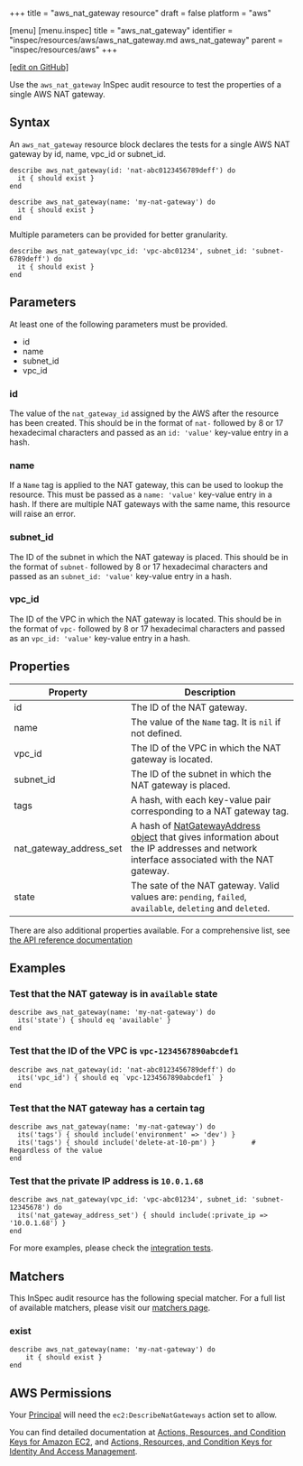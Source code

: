 +++
title = "aws_nat_gateway resource"
draft = false
platform = "aws"

[menu]
  [menu.inspec]
    title = "aws_nat_gateway"
    identifier = "inspec/resources/aws/aws_nat_gateway.md aws_nat_gateway"
    parent = "inspec/resources/aws"
+++

[\[edit on GitHub\]](https://github.com/inspec/inspec-aws/blob/master/docs/resources/aws_nat_gateway.md)

Use the `aws_nat_gateway` InSpec audit resource to test the properties of a single AWS NAT gateway.

## Syntax

An `aws_nat_gateway` resource block declares the tests for a single AWS NAT gateway by id, name, vpc_id or subnet_id.

    describe aws_nat_gateway(id: 'nat-abc0123456789deff') do
      it { should exist }
    end

    describe aws_nat_gateway(name: 'my-nat-gateway') do
      it { should exist }
    end

Multiple parameters can be provided for better granularity.

    describe aws_nat_gateway(vpc_id: 'vpc-abc01234', subnet_id: 'subnet-6789deff') do
      it { should exist }
    end

## Parameters

At least one of the following parameters must be provided.

- id
- name
- subnet_id
- vpc_id

### id

The value of the `nat_gateway_id` assigned by the AWS after the resource has been created.
This should be in the format of `nat-` followed by 8 or 17 hexadecimal characters and passed as an `id: 'value'` key-value entry in a hash.

### name

If a `Name` tag is applied to the NAT gateway, this can be used to lookup the resource.
This must be passed as a `name: 'value'` key-value entry in a hash.
If there are multiple NAT gateways with the same name, this resource will raise an error.

### subnet_id

The ID of the subnet in which the NAT gateway is placed.
This should be in the format of `subnet-` followed by 8 or 17 hexadecimal characters and passed as an `subnet_id: 'value'` key-value entry in a hash.

### vpc_id

The ID of the VPC in which the NAT gateway is located.
This should be in the format of `vpc-` followed by 8 or 17 hexadecimal characters and passed as an `vpc_id: 'value'` key-value entry in a hash.

## Properties

| Property                | Description                                                                                                                                                                                                                  |
| ----------------------- | ---------------------------------------------------------------------------------------------------------------------------------------------------------------------------------------------------------------------------- |
| id                      | The ID of the NAT gateway.                                                                                                                                                                                                   |
| name                    | The value of the `Name` tag. It is `nil` if not defined.                                                                                                                                                                     |
| vpc_id                  | The ID of the VPC in which the NAT gateway is located.                                                                                                                                                                       |
| subnet_id               | The ID of the subnet in which the NAT gateway is placed.                                                                                                                                                                     |
| tags                    | A hash, with each key-value pair corresponding to a NAT gateway tag.                                                                                                                                                         |
| nat_gateway_address_set | A hash of [NatGatewayAddress object](https://docs.aws.amazon.com/AWSEC2/latest/APIReference/API_NatGatewayAddress.html) that gives information about the IP addresses and network interface associated with the NAT gateway. |
| state                   | The sate of the NAT gateway. Valid values are: `pending`, `failed`, `available`, `deleting` and `deleted`.                                                                                                                   |

There are also additional properties available. For a comprehensive list, see [the API reference documentation](https://docs.aws.amazon.com/AWSEC2/latest/APIReference/API_NatGateway.html)

## Examples

### Test that the NAT gateway is in `available` state

    describe aws_nat_gateway(name: 'my-nat-gateway') do
      its('state') { should eq 'available' }
    end

### Test that the ID of the VPC is `vpc-1234567890abcdef1`

    describe aws_nat_gateway(id: 'nat-abc0123456789deff') do
      its('vpc_id') { should eq `vpc-1234567890abcdef1` }
    end

### Test that the NAT gateway has a certain tag

    describe aws_nat_gateway(name: 'my-nat-gateway') do
      its('tags') { should include('environment' => 'dev') }
      its('tags') { should include('delete-at-10-pm') }         # Regardless of the value
    end

### Test that the private IP address is `10.0.1.68`

    describe aws_nat_gateway(vpc_id: 'vpc-abc01234', subnet_id: 'subnet-12345678') do
      its('nat_gateway_address_set') { should include(:private_ip => '10.0.1.68') }
    end

For more examples, please check the [integration tests](../../test/integration/verify/controls/aws_nat_gateway.rb).

## Matchers

This InSpec audit resource has the following special matcher. For a full list of
available matchers, please visit our [matchers page](/inspec/matchers/).

### exist

    describe aws_nat_gateway(name: 'my-nat-gateway') do
        it { should exist }
    end

## AWS Permissions

Your [Principal](https://docs.aws.amazon.com/IAM/latest/UserGuide/intro-structure.html#intro-structure-principal) will need the `ec2:DescribeNatGateways` action set to allow.

You can find detailed documentation at [Actions, Resources, and Condition Keys for Amazon EC2](https://docs.aws.amazon.com/IAM/latest/UserGuide/list_amazonec2.html), and [Actions, Resources, and Condition Keys for Identity And Access Management](https://docs.aws.amazon.com/IAM/latest/UserGuide/list_identityandaccessmanagement.html).
